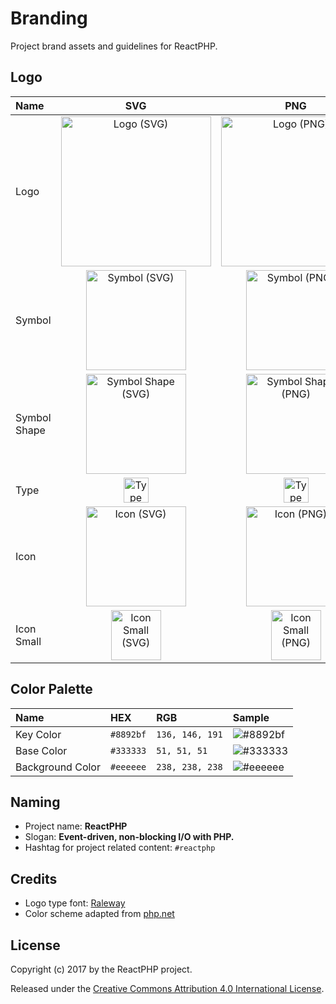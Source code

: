 Branding
========

Project brand assets and guidelines for ReactPHP.

Logo
----

| Name         | SVG                                                                                                                                                             | PNG                                                                                                                                                             |
|:-------------|:---------------------------------------------------------------------------------------------------------------------------------------------------------------:|:---------------------------------------------------------------------------------------------------------------------------------------------------------------:|
| Logo         | <a href="reactphp-logo.svg"><img src="https://rawgit.com/reactphp/branding/master/reactphp-logo.svg" alt="Logo (SVG)" height="240"></a>                         | <a href="reactphp-logo.png"><img src="https://rawgit.com/reactphp/branding/master/reactphp-logo.png" alt="Logo (PNG)" height="240"></a>                         |
| Symbol       | <a href="reactphp-symbol.svg"><img src="https://rawgit.com/reactphp/branding/master/reactphp-symbol.svg" alt="Symbol (SVG)" height="160"></a>                   | <a href="reactphp-symbol.png"><img src="https://rawgit.com/reactphp/branding/master/reactphp-symbol.png" alt="Symbol (PNG)" height="160"></a>                   |
| Symbol Shape | <a href="reactphp-symbol-shape.svg"><img src="https://rawgit.com/reactphp/branding/master/reactphp-symbol-shape.svg" alt="Symbol Shape (SVG)" height="160"></a> | <a href="reactphp-symbol-shape.png"><img src="https://rawgit.com/reactphp/branding/master/reactphp-symbol-shape.png" alt="Symbol Shape (PNG)" height="160"></a> |
| Type         | <a href="reactphp-type.svg"><img src="https://rawgit.com/reactphp/branding/master/reactphp-type.svg" alt="Type (SVG)" height="40"></a>                          | <a href="reactphp-type.png"><img src="https://rawgit.com/reactphp/branding/master/reactphp-type.png" alt="Type (PNG)" height="40"></a>                          |
| Icon         | <a href="reactphp-icon.svg"><img src="https://rawgit.com/reactphp/branding/master/reactphp-icon.svg" alt="Icon (SVG)" height="160"></a>                         | <a href="reactphp-icon.png"><img src="https://rawgit.com/reactphp/branding/master/reactphp-icon.png" alt="Icon (PNG)" height="160"></a>                         |
| Icon Small   | <a href="reactphp-icon-small.svg"><img src="https://rawgit.com/reactphp/branding/master/reactphp-icon-small.svg" alt="Icon Small (SVG)" height="80"></a>        | <a href="reactphp-icon-small.png"><img src="https://rawgit.com/reactphp/branding/master/reactphp-icon-small.png" alt="Icon Small (PNG)" height="80"></a>        |

Color Palette
-------------

| Name             | HEX       | RGB             | Sample                                               |
|:-----------------|:----------|:----------------|:-----------------------------------------------------|
| Key Color        | `#8892bf` | `136, 146, 191` | ![#8892bf](http://placehold.it/300x30/8892bf/8892bf) |
| Base Color       | `#333333` | `51, 51, 51`    | ![#333333](http://placehold.it/300x30/333333/333333) |
| Background Color | `#eeeeee` | `238, 238, 238` | ![#eeeeee](http://placehold.it/300x30/eeeeee/eeeeee) |

Naming
------

* Project name: **ReactPHP**
* Slogan: **Event-driven, non-blocking I/O with PHP.**
* Hashtag for project related content: `#reactphp`

Credits
-------

* Logo type font: [Raleway](https://github.com/impallari/Raleway/)
* Color scheme adapted from [php.net](https://php.net)

License
-------

Copyright (c) 2017 by the ReactPHP project.

Released under the [Creative Commons Attribution 4.0 International License](http://creativecommons.org/licenses/by/4.0/).
